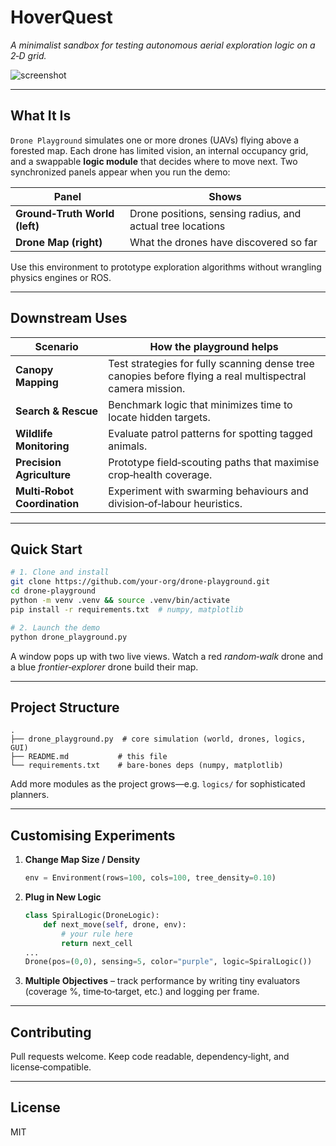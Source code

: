 # HoverQuest

*A minimalist sandbox for testing autonomous aerial exploration logic on a 2‑D grid.*

![screenshot](assets/demo.gif)

---

## What It Is

`Drone Playground` simulates one or more drones (UAVs) flying above a forested map.
Each drone has limited vision, an internal occupancy grid, and a swappable **logic module** that decides where to move next. Two synchronized panels appear when you run the demo:

| Panel                         | Shows                                                      |
| ----------------------------- | ---------------------------------------------------------- |
| **Ground‑Truth World (left)** | Drone positions, sensing radius, and actual tree locations |
| **Drone Map (right)**         | What the drones have discovered so far                     |

Use this environment to prototype exploration algorithms without wrangling physics engines or ROS.

---

## Downstream Uses

| Scenario                     | How the playground helps                                                                                  |
| ---------------------------- | --------------------------------------------------------------------------------------------------------- |
| **Canopy Mapping**           | Test strategies for fully scanning dense tree canopies before flying a real multispectral camera mission. |
| **Search & Rescue**          | Benchmark logic that minimizes time to locate hidden targets.                                             |
| **Wildlife Monitoring**      | Evaluate patrol patterns for spotting tagged animals.                                                     |
| **Precision Agriculture**    | Prototype field‑scouting paths that maximise crop‑health coverage.                                        |
| **Multi‑Robot Coordination** | Experiment with swarming behaviours and division‑of‑labour heuristics.                                    |

---

## Quick Start

```bash
# 1. Clone and install
git clone https://github.com/your‑org/drone‑playground.git
cd drone‑playground
python -m venv .venv && source .venv/bin/activate
pip install -r requirements.txt  # numpy, matplotlib

# 2. Launch the demo
python drone_playground.py
```

A window pops up with two live views. Watch a red *random‑walk* drone and a blue *frontier‑explorer* drone build their map.

---

## Project Structure

```
.
├── drone_playground.py  # core simulation (world, drones, logics, GUI)
├── README.md           # this file
└── requirements.txt    # bare‑bones deps (numpy, matplotlib)
```

Add more modules as the project grows—e.g. `logics/` for sophisticated planners.

---

## Customising Experiments

1. **Change Map Size / Density**

   ```python
   env = Environment(rows=100, cols=100, tree_density=0.10)
   ```
2. **Plug in New Logic**

   ```python
   class SpiralLogic(DroneLogic):
       def next_move(self, drone, env):
           # your rule here
           return next_cell
   ...
   Drone(pos=(0,0), sensing=5, color="purple", logic=SpiralLogic())
   ```
3. **Multiple Objectives** – track performance by writing tiny evaluators (coverage %, time‑to‑target, etc.) and logging per frame.

---

## Contributing

Pull requests welcome. Keep code readable, dependency‑light, and license‑compatible.

---

## License

MIT
